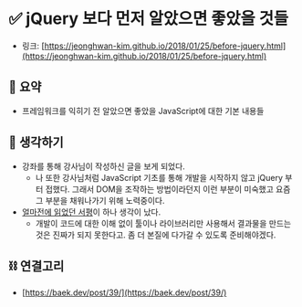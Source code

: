# ✅ jQuery 보다 먼저 알았으면 좋았을 것들

- 링크: [https://jeonghwan-kim.github.io/2018/01/25/before-jquery.html](https://jeonghwan-kim.github.io/2018/01/25/before-jquery.html)

## 📝 요약 
- 프레임워크를 익히기 전 알았으면 좋았을 JavaScript에 대한 기본 내용들 

## 🤔 생각하기 
- 강좌를 통해 강사님이 작성하신 글을 보게 되었다.  
  - 나 또한 강사님처럼 JavaScript 기초를 통해 개발을 시작하지 않고 jQuery 부터 접했다. 그래서 DOM을 조작하는 방법이라던지 이런 부분이 미숙했고 요즘 그 부분을 채워나가기 위해 노력중이다. 
- [얼마전에 읽었던 서평](https://baek.dev/post/39/)이 하나 생각이 났다.  
  - 개발이 코드에 대한 이해 없이 툴이나 라이브러리만 사용해서 결과물을 만드는 것은 진짜가 되지 못한다고. 좀 더 본질에 다가갈 수 있도록 준비해야겠다.

## ⛓ 연결고리
- [https://baek.dev/post/39/](https://baek.dev/post/39/)